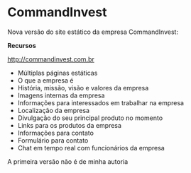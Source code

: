 # CommandInvest

Nova versão do site estático da empresa CommandInvest:

**Recursos**

http://commandinvest.com.br

 - Múltiplas páginas estáticas
 - O que a empresa é
 - História, missão, visão e valores da empresa
 - Imagens internas da empresa
 - Informações para interessados em trabalhar na empresa
 - Localização da empresa
 - Divulgação do seu principal produto no momento
 - Links para os produtos da empresa
 - Informações para contato
 - Formulário para contato
 - Chat em tempo real com funcionários da empresa

A primeira versão não é de minha autoria
